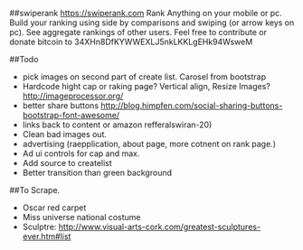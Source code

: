##swiperank
https://swiperank.com
Rank Anything on your mobile or pc. 
Build your ranking using side by comparisons and swiping (or arrow keys on pc).
See aggregate rankings of other users.  Feel free to contribute or donate bitcoin to 34XHn8DfKYWWEXLJ5nkLKKLgEHk94WsweM

##Todo
* pick images on second part of create list. Carosel from bootstrap
* Hardcode hight cap or raking page? Vertical align, Resize Images? http://imageprocessor.org/
* better share buttons http://blog.himpfen.com/social-sharing-buttons-bootstrap-font-awesome/
* links back to content or amazon refferalswiran-20)
* Clean bad images out.
* advertising (raepplication, about page, more cotnent on rank page.)
* Ad ui controls for cap and max. 
* Add source to createlist
* Better transition than green background

##To Scrape.
* Oscar red carpet
* Miss universe national costume
* Sculptre: http://www.visual-arts-cork.com/greatest-sculptures-ever.htm#list

